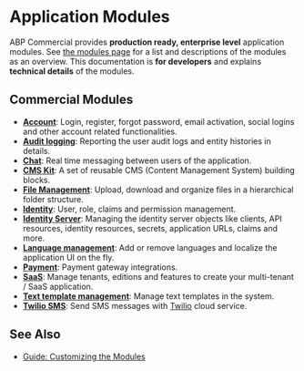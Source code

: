 # Application Modules

ABP Commercial provides **production ready, enterprise level** application modules. See [the modules page](https://commercial.abp.io/modules) for a list and descriptions of the modules as an overview. This documentation is **for developers** and explains **technical details** of the modules.

## Commercial Modules

* **[Account](account.md)**: Login, register, forgot password, email activation, social logins and other account related functionalities.
* **[Audit logging](audit-logging.md)**: Reporting the user audit logs and entity histories in details.
* **[Chat](chat.md)**: Real time messaging between users of the application.
* **[CMS Kit](cms-kit/index.md)**: A set of reusable CMS (Content Management System) building blocks.
* **[File Management](file-management.md)**: Upload, download and organize files in a hierarchical folder structure.
* **[Identity](identity.md)**: User, role, claims and permission management.
* **[Identity Server](identity-server.md)**: Managing the identity server objects like clients, API resources, identity resources, secrets, application URLs, claims and more.
* **[Language management](language-management.md)**: Add or remove languages and localize the application UI on the fly.
* **[Payment](payment.md)**: Payment gateway integrations.
* **[SaaS](saas.md)**: Manage tenants, editions and features to create your multi-tenant / SaaS application.
* **[Text template management](text-template-management.md)**: Manage text templates in the system.
* **[Twilio SMS](twilio-sms.md)**: Send SMS messages with [Twilio](https://www.twilio.com/) cloud service.

## See Also

* [Guide: Customizing the Modules](../guides/customizing-modules.md)